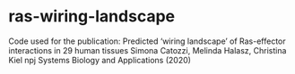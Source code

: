 # ras-wiring-landscape
Code used for the publication:
  Predicted ‘wiring landscape’ of Ras-effector interactions in 29 human tissues
  Simona Catozzi, Melinda Halasz, Christina Kiel
  npj Systems Biology and Applications (2020)
